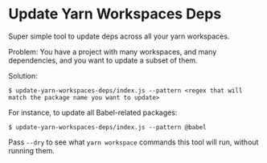 # Update Yarn Workspaces Deps
Super simple tool to update deps across all your yarn workspaces.

Problem: You have a project with many workspaces, and many dependencies, and you want to update a subset of them.

Solution:

```
$ update-yarn-workspaces-deps/index.js --pattern <regex that will match the package name you want to update>
```

For instance, to update all Babel-related packages:

```
$ update-yarn-workspaces-deps/index.js --pattern @babel
```

Pass `--dry` to see what `yarn workspace` commands this tool will run, without running them.